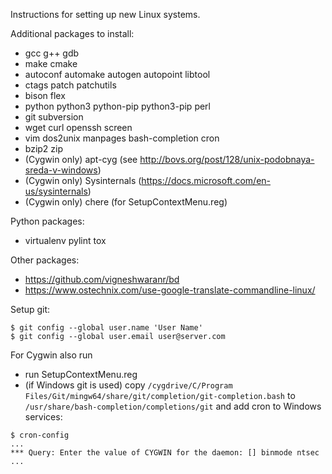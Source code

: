 Instructions for setting up new Linux systems.

Additional packages to install:
* gcc g++ gdb
* make cmake
* autoconf automake autogen autopoint libtool
* ctags patch patchutils
* bison flex
* python python3 python-pip python3-pip perl
* git subversion
* wget curl openssh screen
* vim dos2unix manpages bash-completion cron
* bzip2 zip
* (Cygwin only) apt-cyg (see http://bovs.org/post/128/unix-podobnaya-sreda-v-windows)
* (Cygwin only) Sysinternals (https://docs.microsoft.com/en-us/sysinternals)
* (Cygwin only) chere (for SetupContextMenu.reg)

Python packages:
* virtualenv pylint tox

Other packages:
* https://github.com/vigneshwaranr/bd
* https://www.ostechnix.com/use-google-translate-commandline-linux/

Setup git:
```
$ git config --global user.name 'User Name'
$ git config --global user.email user@server.com
```

For Cygwin also run
* run SetupContextMenu.reg
* (if Windows git is used) copy `/cygdrive/C/Program Files/Git/mingw64/share/git/completion/git-completion.bash` to `/usr/share/bash-completion/completions/git`
and add cron to Windows services:
```
$ cron-config
...
*** Query: Enter the value of CYGWIN for the daemon: [] binmode ntsec
...
```
